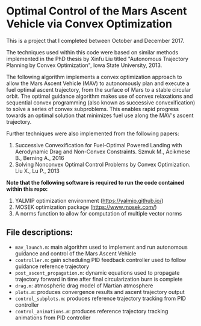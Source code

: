 # Optimal Control of the Mars Ascent Vehicle via Convex Optimization

This is a project that I completed between October and December 2017.

The techniques used within this code were based on similar methods implemented in the PhD thesis by Xinfu Liu titled "Autonomous Trajectory Planning by Convex Optimization", Iowa State University, 2013.

The following algorithm implements a convex optimization approach to allow the Mars Ascent Vehicle (MAV) to autonomously plan and execute a fuel optimal ascent trajectory, from the surface of Mars to a stable circular orbit. The optimal guidance algorithm makes use of convex relaxations and sequential convex programming (also known as successive convexification) to solve a series of convex subproblems. This enables rapid progress towards an optimal solution that minimizes fuel use along the MAV's ascent trajectory.

Further techniques were also implemented from the following papers:
1) Successive Convexification for Fuel-Optimal Powered Landing with Aerodynamic Drag and Non-Convex Constraints. Szmuk M., Acikmese B., Berning A., 2016
2) Solving Nonconvex Optimal Control Problems by Convex Optimization. Liu X., Lu P., 2013



**Note that the following software is required to run the code contained within this repo:**
1) YALMIP optimization environment (https://yalmip.github.io/)
2) MOSEK optimization package (https://www.mosek.com/)
3) A norms function to allow for computation of multiple vector norms

## File descriptions:
* `mav_launch.m`: main algorithm used to implement and run autonomous guidance and control of the Mars Ascent Vehicle
* `controller.m`: gain scheduling PID feedback controller used to follow guidance reference trajectory
* `post_ascent_propagation.m`: dynamic equations used to propagate trajectory forward in time after final circularization burn is complete
* `drag.m`: atmospheric drag model of Martian atmosphere
* `plots.m`: produces convergence results and ascent trajectory output
* `control_subplots.m`: produces reference trajectory tracking from PID controller
* `control_animations.m`: produces reference trajectory tracking animations from PID controller
